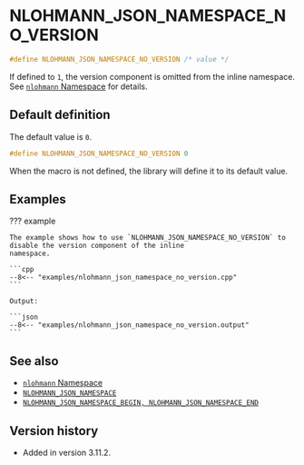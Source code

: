 # NLOHMANN_JSON_NAMESPACE_NO_VERSION

```cpp
#define NLOHMANN_JSON_NAMESPACE_NO_VERSION /* value */
```

If defined to `1`, the version component is omitted from the inline namespace. See
[`nlohmann` Namespace](../../features/namespace.md#structure) for details.

## Default definition

The default value is `0`.

```cpp
#define NLOHMANN_JSON_NAMESPACE_NO_VERSION 0
```

When the macro is not defined, the library will define it to its default value.

## Examples

??? example

    The example shows how to use `NLOHMANN_JSON_NAMESPACE_NO_VERSION` to disable the version component of the inline
    namespace.

    ```cpp
    --8<-- "examples/nlohmann_json_namespace_no_version.cpp"
    ```

    Output:

    ```json
    --8<-- "examples/nlohmann_json_namespace_no_version.output"
    ```

## See also

- [`nlohmann` Namespace](../../features/namespace.md)
- [`NLOHMANN_JSON_NAMESPACE`](nlohmann_json_namespace.md)
- [`NLOHMANN_JSON_NAMESPACE_BEGIN, NLOHMANN_JSON_NAMESPACE_END`](nlohmann_json_namespace_begin.md)

## Version history

- Added in version 3.11.2.
